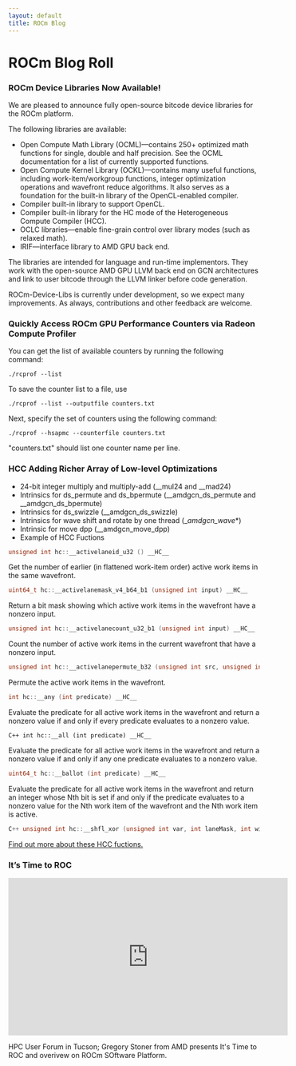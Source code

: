 ```yaml
---
layout: default
title: ROCm Blog
---
```


# ROCm Blog Roll

### ROCm Device Libraries Now Available!
We are pleased to announce fully open-source bitcode device libraries for the ROCm platform.

The following libraries are available:

* Open Compute Math Library (OCML)—contains 250+ optimized math functions for single, double and half precision. See the OCML documentation for a list of currently supported functions.
* Open Compute Kernel Library (OCKL)—contains many useful functions, including work-item/workgroup functions, integer optimization operations and wavefront reduce algorithms. It also serves as a foundation for the built-in library of the OpenCL-enabled compiler.
* Compiler built-in library to support OpenCL.
* Compiler built-in library for the HC mode of the Heterogeneous Compute Compiler (HCC).
* OCLC libraries—enable fine-grain control over library modes (such as relaxed math).
* IRIF—interface library to AMD GPU back end.

The libraries are intended for language and run-time implementors. They work with the open-source AMD GPU LLVM back end on GCN architectures and link to user bitcode through the LLVM linker before code generation.

ROCm-Device-Libs is currently under development, so we expect many improvements. As always, contributions and other feedback are welcome.

### Quickly Access ROCm GPU Performance Counters via Radeon Compute Profiler
You can get the list of available counters by running the following command:

```shell
./rcprof --list
```

To save the counter list to a file, use
```shell
./rcprof --list --outputfile counters.txt
```
Next, specify the set of counters using the following command:
```shell
./rcprof --hsapmc --counterfile counters.txt
```
"counters.txt" should list one counter name per line.

### HCC Adding Richer Array of Low-level Optimizations

* 24-bit integer multiply and multiply-add (__mul24 and __mad24)
* Intrinsics for ds_permute and ds_bpermute (__amdgcn_ds_permute and __amdgcn_ds_bpermute)
* Intrinsics for ds_swizzle (__amdgcn_ds_swizzle)
* Intrinsics for wave shift and rotate by one thread (__amdgcn_wave_*)
* Intrinsic for move dpp (__amdgcn_move_dpp)
* Example of HCC Fuctions

```C++ 
unsigned int hc::__activelaneid_u32 () __HC__ 
```

Get the number of earlier (in flattened work-item order) active work items in the same wavefront.

```C++ 
uint64_t hc::__activelanemask_v4_b64_b1 (unsigned int input) __HC__ 
```
Return a bit mask showing which active work items in the wavefront have a nonzero input.

``` C++ 
unsigned int hc::__activelanecount_u32_b1 (unsigned int input) __HC__ 
```

Count the number of active work items in the current wavefront that have a nonzero input.

``` C++ 
unsigned int hc::__activelanepermute_b32 (unsigned int src, unsigned int laneId, unsigned int identity, unsigned int useIdentity) __HC__ 
```

Permute the active work items in the wavefront.

```C++ 
int hc::__any (int predicate) __HC__ 
```

Evaluate the predicate for all active work items in the wavefront and return a nonzero value if and only if every predicate evaluates to a nonzero value.

```C++ int hc::__all (int predicate) __HC__ ```

Evaluate the predicate for all active work items in the wavefront and return a nonzero value if and only if any one predicate evaluates to a nonzero value.

```C++ 
uint64_t hc::__ballot (int predicate) __HC__ 
```

Evaluate the predicate for all active work items in the wavefront and return an integer whose Nth bit is set if and only if the predicate evaluates to a nonzero value for the Nth work item of the wavefront and the Nth work item is active.

```C++
C++ unsigned int hc::__shfl_xor (unsigned int var, int laneMask, int width=__HSA_WAVEFRONT_SIZE__) __HC__ 
```

[Find out more about these HCC fuctions.](http://scchan.github.io/hcc/hc_8hpp.html)

### It’s Time to ROC

<iframe width="560" height="315" src="https://www.youtube.com/embed/dnKDFci2x2Q" frameborder="0" allowfullscreen></iframe>

HPC User Forum in Tucson; Gregory Stoner from AMD presents It's Time to ROC and overivew on ROCm SOftware Platform.

